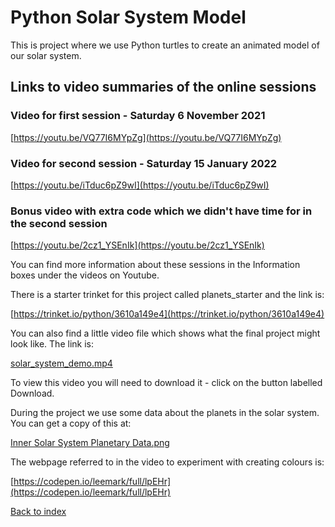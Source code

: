 # Python Solar System Model

This is project where we use Python turtles to create an animated model of our solar system.

## Links to video summaries of the online sessions

### Video for first session - Saturday 6 November 2021

[https://youtu.be/VQ77I6MYpZg](https://youtu.be/VQ77I6MYpZg)

### Video for second session - Saturday 15 January 2022

[https://youtu.be/iTduc6pZ9wI](https://youtu.be/iTduc6pZ9wI)

### Bonus video with extra code which we didn't have time for in the second session

[https://youtu.be/2cz1_YSEnIk](https://youtu.be/2cz1_YSEnIk)

You can find more information about these sessions in the Information boxes under the videos on Youtube.

There is a starter trinket for this project called planets_starter and the link is:

[https://trinket.io/python/3610a149e4](https://trinket.io/python/3610a149e4)

You can also find a little video file which shows what the final project might look like. The link is:

[solar_system_demo.mp4](solar_system_demo.mp4)

To view this video you will need to download it - click on the button labelled Download.

During the project we use some data about the planets in the solar system. You can get a copy of this at:

[Inner Solar System Planetary Data.png](Inner%20Solar%20System%20Planetary%20Data.png)

The webpage referred to in the video to experiment with creating colours is:

[https://codepen.io/leemark/full/lpEHr](https://codepen.io/leemark/full/lpEHr)

[Back to index](README.md)
